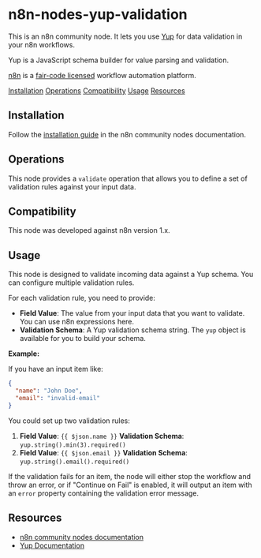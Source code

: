 # n8n-nodes-yup-validation

This is an n8n community node. It lets you use [Yup](https://github.com/jquense/yup) for data validation in your n8n workflows.

Yup is a JavaScript schema builder for value parsing and validation.

[n8n](https://n8n.io/) is a [fair-code licensed](https://docs.n8n.io/reference/license/) workflow automation platform.

[Installation](#installation)
[Operations](#operations)
[Compatibility](#compatibility)
[Usage](#usage)
[Resources](#resources)

## Installation

Follow the [installation guide](https://docs.n8n.io/integrations/community-nodes/installation/) in the n8n community nodes documentation.

## Operations

This node provides a `validate` operation that allows you to define a set of validation rules against your input data.

## Compatibility

This node was developed against n8n version 1.x.

## Usage

This node is designed to validate incoming data against a Yup schema. You can configure multiple validation rules.

For each validation rule, you need to provide:

*   **Field Value**: The value from your input data that you want to validate. You can use n8n expressions here.
*   **Validation Schema**: A Yup validation schema string. The `yup` object is available for you to build your schema.

**Example:**

If you have an input item like:

```json
{
  "name": "John Doe",
  "email": "invalid-email"
}
```

You could set up two validation rules:

1.  **Field Value**: `{{ $json.name }}`
    **Validation Schema**: `yup.string().min(3).required()`
2.  **Field Value**: `{{ $json.email }}`
    **Validation Schema**: `yup.string().email().required()`

If the validation fails for an item, the node will either stop the workflow and throw an error, or if "Continue on Fail" is enabled, it will output an item with an `error` property containing the validation error message.

## Resources

*   [n8n community nodes documentation](https://docs.n8n.io/integrations/#community-nodes)
*   [Yup Documentation](https://github.com/jquense/yup)
